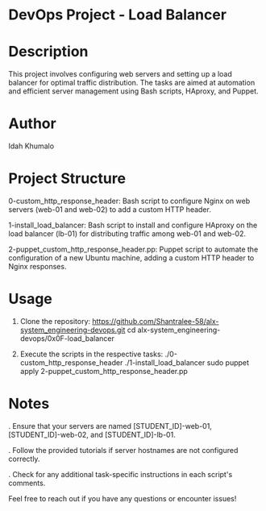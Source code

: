 # DevOps Project - Load Balancer

# Description
This project involves configuring web servers and setting up a load balancer for optimal traffic distribution. The tasks are aimed at automation and efficient server management using Bash scripts, HAproxy, and Puppet.

# Author
Idah Khumalo

# Project Structure
0-custom_http_response_header: Bash script to configure Nginx on web servers (web-01 and web-02) to add a custom HTTP header.

1-install_load_balancer: Bash script to install and configure HAproxy on the load balancer (lb-01) for distributing traffic among web-01 and web-02.

2-puppet_custom_http_response_header.pp: Puppet script to automate the configuration of a new Ubuntu machine, adding a custom HTTP header to Nginx responses.

# Usage
1. Clone the repository:
https://github.com/Shantralee-58/alx-system_engineering-devops.git
cd alx-system_engineering-devops/0x0F-load_balancer

2. Execute the scripts in the respective tasks:
./0-custom_http_response_header
./1-install_load_balancer
sudo puppet apply 2-puppet_custom_http_response_header.pp

# Notes
. Ensure that your servers are named [STUDENT_ID]-web-01, [STUDENT_ID]-web-02, and [STUDENT_ID]-lb-01.

. Follow the provided tutorials if server hostnames are not configured correctly.

. Check for any additional task-specific instructions in each script's comments.

Feel free to reach out if you have any questions or encounter issues!
